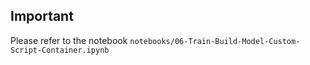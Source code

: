## Important

Please refer to the notebook `notebooks/06-Train-Build-Model-Custom-Script-Container.ipynb`